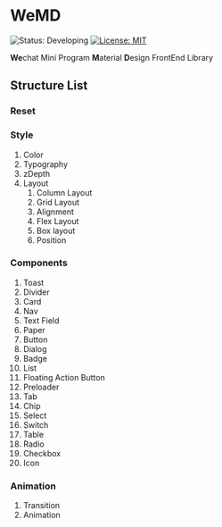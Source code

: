 # WeMD
![Status: Developing](https://img.shields.io/badge/Status-Developing-orange.svg)
[![License: MIT](https://img.shields.io/badge/License-MIT-blue.svg)](https://opensource.org/licenses/MIT)

**We**chat Mini Program **M**aterial **D**esign FrontEnd Library

## Structure List

### Reset

### Style

1. Color
2. Typography
3. zDepth
4. Layout
    1.  Column Layout
    2.  Grid Layout
    3.  Alignment
    4.  Flex Layout
    5.  Box layout
    6.  Position

### Components

1.  Toast
2.  Divider
3.  Card
4.  Nav
5.  Text Field
6.  Paper
7.  Button
8.  Dialog
9.  Badge
10. List
11. Floating Action Button
12. Preloader
13. Tab
14. Chip
15. Select
16. Switch
17. Table
18. Radio
19. Checkbox
20. Icon

### Animation

1.  Transition
2.  Animation
